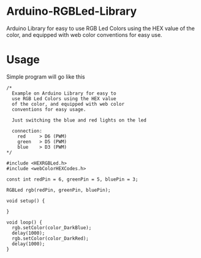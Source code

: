 # Arduino-RGBLed-Library
Arduino Library for easy to use RGB Led Colors using the HEX value of the color, and equipped with web color conventions for easy use.

# Usage
Simple program will go like this
```arduino
/*
  Example on Arduino Library for easy to
  use RGB Led Colors using the HEX value 
  of the color, and equipped with web color 
  conventions for easy usage.

  Just switching the blue and red lights on the led

  connection: 
    red     > D6 (PWM)
    green   > D5 (PWM)
    blue    > D3 (PWM)
*/

#include <HEXRGBLed.h>
#include <webColorHEXCodes.h>

const int redPin = 6, greenPin = 5, bluePin = 3; 

RGBLed rgb(redPin, greenPin, bluePin);

void setup() {
 
}

void loop() {
  rgb.setColor(color_DarkBlue);
  delay(1000);
  rgb.setColor(color_DarkRed);
  delay(1000);
}

```
